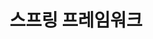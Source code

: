 ---
layout: category
title: 스프링 프레임워크
permalink: /spring/
pagination: 
  enabled: true
  category: spring
  permalink: /:num/
---